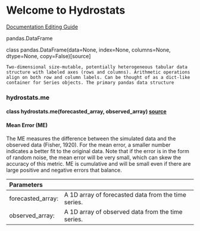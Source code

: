 # Welcome to Hydrostats

[Documentation Editing Guide](https://github.com/adam-p/markdown-here/wiki/Markdown-Cheatsheet "Github Markdown Cheatsheet")

pandas.DataFrame

class pandas.DataFrame(data=None, index=None, columns=None, dtype=None, copy=False)[source]

    Two-dimensional size-mutable, potentially heterogeneous tabular data structure with labeled axes (rows and columns). Arithmetic operations align on both row and column labels. Can be thought of as a dict-like container for Series objects. The primary pandas data structure

### hydrostats.me

#### class hydrostats.me(forecasted_array, observed_array) [source](https://github.com/waderoberts123/Hydrostats/blob/master/hydrostats/__init__.py#L19 "Source Code")

#### Mean Error (ME) 
The ME measures the difference between the simulated data and the observed data (Fisher, 1920).  For the mean error, a smaller number indicates a better fit to the original data. Note that if the error is in the form of random noise, the mean error will be very small, which can skew the accuracy of this metric. ME is cumulative and will be small even if there are large positive and negative errors that balance.  

| Parameters      |               |
| :-------------   |:-------------|
| forecasted_array:| A 1D array of forecasted data from the time series. |
| observed_array:| A 1D array of observed data from the time series.|

